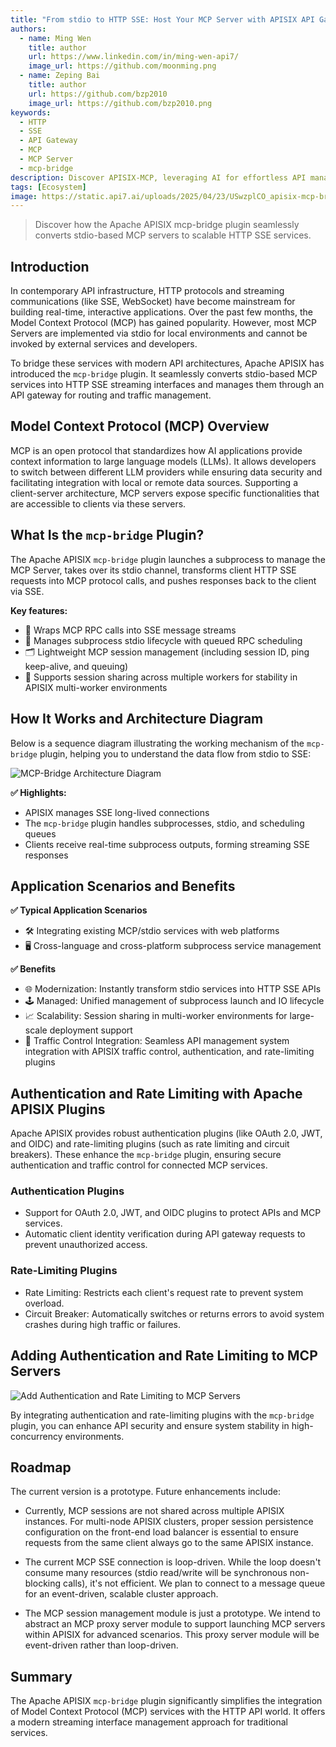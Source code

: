 ```yaml
---
title: "From stdio to HTTP SSE: Host Your MCP Server with APISIX API Gateway"
authors:
  - name: Ming Wen
    title: author
    url: https://www.linkedin.com/in/ming-wen-api7/
    image_url: https://github.com/moonming.png
  - name: Zeping Bai
    title: author
    url: https://github.com/bzp2010
    image_url: https://github.com/bzp2010.png
keywords:
  - HTTP
  - SSE
  - API Gateway
  - MCP
  - MCP Server
  - mcp-bridge
description: Discover APISIX-MCP, leveraging AI for effortless API management. Simplify resource operations with natural language in Apache APISIX.
tags: [Ecosystem]
image: https://static.api7.ai/uploads/2025/04/23/USwzplCO_apisix-mcp-briget-cover-final.webp
---
```


>Discover how the Apache APISIX mcp-bridge plugin seamlessly converts stdio-based MCP servers to scalable HTTP SSE services.

<!--truncate-->

## Introduction

In contemporary API infrastructure, HTTP protocols and streaming communications (like SSE, WebSocket) have become mainstream for building real-time, interactive applications. Over the past few months, the Model Context Protocol (MCP) has gained popularity. However, most MCP Servers are implemented via stdio for local environments and cannot be invoked by external services and developers.

To bridge these services with modern API architectures, Apache APISIX has introduced the `mcp-bridge` plugin. It seamlessly converts stdio-based MCP services into HTTP SSE streaming interfaces and manages them through an API gateway for routing and traffic management.

## Model Context Protocol (MCP) Overview

MCP is an open protocol that standardizes how AI applications provide context information to large language models (LLMs). It allows developers to switch between different LLM providers while ensuring data security and facilitating integration with local or remote data sources. Supporting a client-server architecture, MCP servers expose specific functionalities that are accessible to clients via these servers.

## What Is the `mcp-bridge` Plugin?

The Apache APISIX `mcp-bridge` plugin launches a subprocess to manage the MCP Server, takes over its stdio channel, transforms client HTTP SSE requests into MCP protocol calls, and pushes responses back to the client via SSE.

**Key features:**

- 📡 Wraps MCP RPC calls into SSE message streams
- 🔄 Manages subprocess stdio lifecycle with queued RPC scheduling
- 🗂️ Lightweight MCP session management (including session ID, ping keep-alive, and queuing)
- 🧰 Supports session sharing across multiple workers for stability in APISIX multi-worker environments

## How It Works and Architecture Diagram

Below is a sequence diagram illustrating the working mechanism of the `mcp-bridge` plugin, helping you to understand the data flow from stdio to SSE:

![MCP-Bridge Architecture Diagram](https://static.api7.ai/uploads/2025/04/21/7gnb0QrW_1-mcp-bridge-sequence-diagram.webp)

**✅ Highlights:**

- APISIX manages SSE long-lived connections
- The `mcp-bridge` plugin handles subprocesses, stdio, and scheduling queues
- Clients receive real-time subprocess outputs, forming streaming SSE responses

## Application Scenarios and Benefits

**✅ Typical Application Scenarios**

- 🛠️ Integrating existing MCP/stdio services with web platforms
- 🖥️ Cross-language and cross-platform subprocess service management

**✅ Benefits**

- 🌐 Modernization: Instantly transform stdio services into HTTP SSE APIs
- 🕹️ Managed: Unified management of subprocess launch and IO lifecycle
- 📈 Scalability: Session sharing in multi-worker environments for large-scale deployment support
- 🔄 Traffic Control Integration: Seamless API management system integration with APISIX traffic control, authentication, and rate-limiting plugins

## Authentication and Rate Limiting with Apache APISIX Plugins

Apache APISIX provides robust authentication plugins (like OAuth 2.0, JWT, and OIDC) and rate-limiting plugins (such as rate limiting and circuit breakers). These enhance the `mcp-bridge` plugin, ensuring secure authentication and traffic control for connected MCP services.

### Authentication Plugins

- Support for OAuth 2.0, JWT, and OIDC plugins to protect APIs and MCP services.
- Automatic client identity verification during API gateway requests to prevent unauthorized access.

### Rate-Limiting Plugins

- Rate Limiting: Restricts each client's request rate to prevent system overload.
- Circuit Breaker: Automatically switches or returns errors to avoid system crashes during high traffic or failures.

## Adding Authentication and Rate Limiting to MCP Servers

![Add Authentication and Rate Limiting to MCP Servers](https://static.api7.ai/uploads/2025/04/21/ffwep58W_2-add-auth-and-rate-limiting-to-mcp-server.webp)

By integrating authentication and rate-limiting plugins with the `mcp-bridge` plugin, you can enhance API security and ensure system stability in high-concurrency environments.

## Roadmap

The current version is a prototype. Future enhancements include:

- Currently, MCP sessions are not shared across multiple APISIX instances. For multi-node APISIX clusters, proper session persistence configuration on the front-end load balancer is essential to ensure requests from the same client always go to the same APISIX instance.

- The current MCP SSE connection is loop-driven. While the loop doesn't consume many resources (stdio read/write will be synchronous non-blocking calls), it's not efficient. We plan to connect to a message queue for an event-driven, scalable cluster approach.

- The MCP session management module is just a prototype. We intend to abstract an MCP proxy server module to support launching MCP servers within APISIX for advanced scenarios. This proxy server module will be event-driven rather than loop-driven.

## Summary

The Apache APISIX `mcp-bridge` plugin significantly simplifies the integration of Model Context Protocol (MCP) services with the HTTP API world. It offers a modern streaming interface management approach for traditional services.
